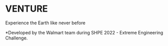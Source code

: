 # VENTURE

Experience the Earth like never before

*Developed by the Walmart team during SHPE 2022 - Extreme Engineering Challenge.
